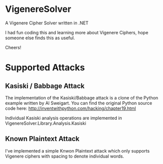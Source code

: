 # VigenereSolver

A Vigenere Cipher Solver written in .NET

I had fun coding this and learning more about Vigenere Ciphers, hope someone else finds this as useful.

Cheers!

# Supported Attacks

## Kasiski / Babbage Attack
The implementation of the Kasiski/Babbage attack is a clone of the Python example written by Al Sweigart.
You can find the original Python source code here: http://inventwithpython.com/hacking/chapter19.html

Individual Kasiski analysis operations are implemented in VigenereSolver.Library.Analysis.Kasiski

## Known Plaintext Attack
I've implemented a simple Knwon Plaintext attack which only supports Vigenere ciphers with spacing to denote individual words.

